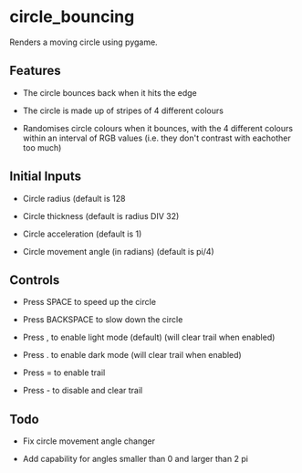 # circle_bouncing

Renders a moving circle using pygame.

## Features

- The circle bounces back when it hits the edge

- The circle is made up of stripes of 4 different colours

- Randomises circle colours when it bounces, with the 4 different colours within an interval of RGB values (i.e. they don't contrast with eachother too much)

## Initial Inputs

- Circle radius (default is 128

- Circle thickness (default is radius DIV 32)

- Circle acceleration (default is 1)

- Circle movement angle (in radians) (default is pi/4)

## Controls

- Press SPACE to speed up the circle

- Press BACKSPACE to slow down the circle

- Press , to enable light mode (default) (will clear trail when enabled)

- Press . to enable dark mode (will clear trail when enabled)

- Press = to enable trail

- Press - to disable and clear trail

## Todo

- Fix circle movement angle changer

- Add capability for angles smaller than 0 and larger than 2 pi
